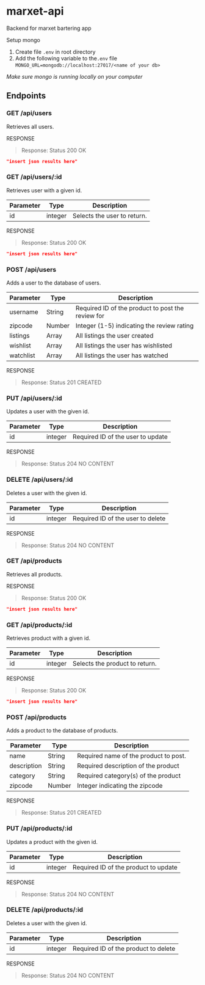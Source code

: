 # marxet-api

Backend for marxet bartering app

Setup mongo

1. Create file `.env` in root directory
2. Add the following variable to the`.env` file
   `MONGO_URL=mongodb://localhost:27017/<name of your db>`

_Make sure mongo is running locally on your computer_

## Endpoints

### GET /api/users
Retrieves all users.

RESPONSE
> Response: Status 200 OK
```json
"insert json results here"
```

### GET /api/users/:id
Retrieves user with a given id.

Parameter | Type | Description
-------|------|------------
id | integer | Selects the user to return.

RESPONSE
> Response: Status 200 OK
```json
"insert json results here"
```

### POST /api/users
Adds a user to the database of users.

Parameter | Type | Description
-------|------|------------
username | String | Required ID of the product to post the review for
zipcode | Number | Integer (1-5) indicating the review rating
listings | Array | All listings the user created
wishlist | Array | All listings the user has wishlisted
watchlist | Array | All listings the user has watched

RESPONSE
> Response: Status 201 CREATED

### PUT /api/users/:id
Updates a user with the given id.

Parameter | Type | Description
-------|------|------------
id | integer | Required ID of the user to update

RESPONSE
> Response: Status 204 NO CONTENT

### DELETE /api/users/:id
Deletes a user with the given id.

Parameter | Type | Description
-------|------|------------
id | integer | Required ID of the user to delete

RESPONSE
> Response: Status 204 NO CONTENT

### GET /api/products
Retrieves all products.

RESPONSE
> Response: Status 200 OK
```json
"insert json results here"
```

### GET /api/products/:id
Retrieves product with a given id.

Parameter | Type | Description
-------|------|------------
id | integer | Selects the product to return.

RESPONSE
> Response: Status 200 OK
```json
"insert json results here"
```

### POST /api/products
Adds a product to the database of products.

Parameter | Type | Description
-------|------|------------
name | String | Required name of the product to post.
description | String | Required description of the product
category | String | Required category(s) of the product
zipcode | Number | Integer indicating the zipcode

RESPONSE
> Response: Status 201 CREATED

### PUT /api/products/:id
Updates a product with the given id.

Parameter | Type | Description
-------|------|------------
id | integer | Required ID of the product to update

RESPONSE
> Response: Status 204 NO CONTENT

### DELETE /api/products/:id
Deletes a user with the given id.

Parameter | Type | Description
-------|------|------------
id | integer | Required ID of the product to delete

RESPONSE
> Response: Status 204 NO CONTENT
